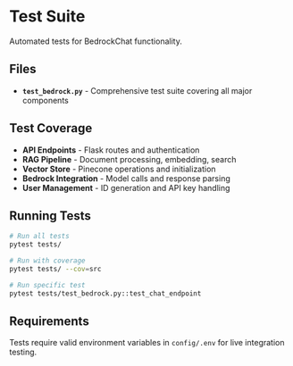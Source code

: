 # Test Suite

Automated tests for BedrockChat functionality.

## Files

- **`test_bedrock.py`** - Comprehensive test suite covering all major components

## Test Coverage

- **API Endpoints** - Flask routes and authentication
- **RAG Pipeline** - Document processing, embedding, search
- **Vector Store** - Pinecone operations and initialization
- **Bedrock Integration** - Model calls and response parsing
- **User Management** - ID generation and API key handling

## Running Tests

```bash
# Run all tests
pytest tests/

# Run with coverage
pytest tests/ --cov=src

# Run specific test
pytest tests/test_bedrock.py::test_chat_endpoint
```

## Requirements

Tests require valid environment variables in `config/.env` for live integration testing. 